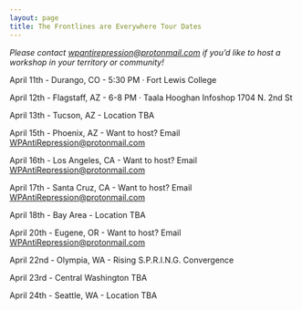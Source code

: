 ```yaml
---
layout: page
title: The Frontlines are Everywhere Tour Dates
---
```


_Please contact wpantirepression@protonmail.com if you’d like to host a workshop in your territory or community!_

April 11th - Durango, CO - 5:30 PM · Fort Lewis College

April 12th - Flagstaff, AZ - 6-8 PM · Taala Hooghan Infoshop 1704 N. 2nd St

April 13th - Tucson, AZ - Location TBA

April 15th - Phoenix, AZ - Want to host? Email WPAntiRepression@protonmail.com

April 16th - Los Angeles, CA - Want to host? Email WPAntiRepression@protonmail.com

April 17th - Santa Cruz, CA - Want to host? Email WPAntiRepression@protonmail.com

April 18th - Bay Area - Location TBA

April 20th - Eugene, OR - Want to host? Email WPAntiRepression@protonmail.com

April 22nd - Olympia, WA - Rising S.P.R.I.N.G. Convergence

April 23rd - Central Washington TBA

April 24th - Seattle, WA - Location TBA
